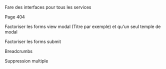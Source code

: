 Fare des interfaces pour tous les services

Page 404

Factoriser les forms view modal (Titre par exemple) et qu'un seul temple de modal

Factoriser les forms submit

Breadcrumbs

Suppression multiple